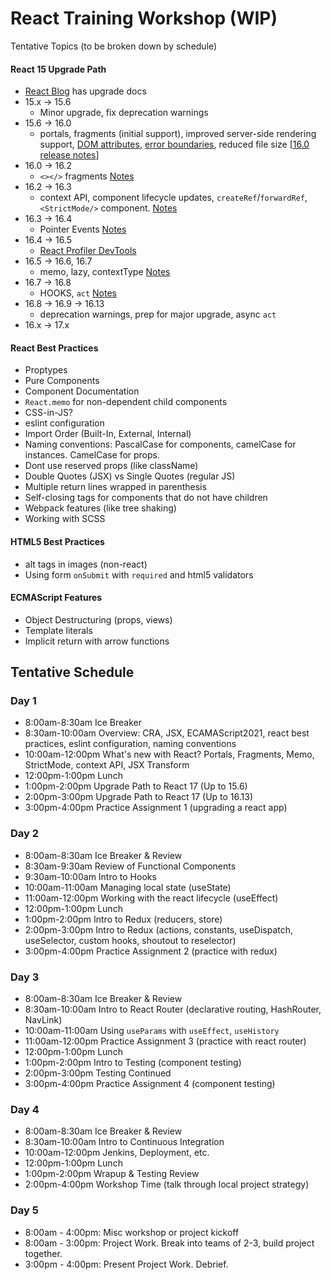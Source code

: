 # React Training Workshop (WIP)

Tentative Topics (to be broken down by schedule)

#### React 15 Upgrade Path
  - [React Blog](https://reactjs.org/blog/all.html/) has upgrade docs
  - 15.x -> 15.6
    - Minor upgrade, fix deprecation warnings 
  - 15.6 -> 16.0
    - portals, fragments (initial support), improved server-side rendering support, [DOM attributes](https://reactjs.org/blog/2017/09/08/dom-attributes-in-react-16.html), [error boundaries](https://reactjs.org/blog/2017/07/26/error-handling-in-react-16.html), reduced file size [[16.0 release notes](https://reactjs.org/blog/2017/09/26/react-v16.0.html#upgrading)]
  - 16.0 -> 16.2
    - `<></>` fragments [Notes](https://reactjs.org/blog/2017/11/28/react-v16.2.0-fragment-support.html)
  - 16.2 -> 16.3
    - context API, component lifecycle updates, `createRef`/`forwardRef`, `<StrictMode/>` component. [Notes](https://reactjs.org/blog/2018/03/29/react-v-16-3.html)
  - 16.3 -> 16.4
    - Pointer Events [Notes](https://reactjs.org/blog/2018/05/23/react-v-16-4.html)
  - 16.4 -> 16.5
    - [React Profiler DevTools](https://reactjs.org/blog/2018/09/10/introducing-the-react-profiler.html)
  - 16.5 -> 16.6, 16.7
    - memo, lazy, contextType [Notes](https://reactjs.org/blog/2018/10/23/react-v-16-6.html)
  - 16.7 -> 16.8
    - HOOKS, `act` [Notes](https://reactjs.org/blog/2019/02/06/react-v16.8.0.html)
  - 16.8 -> 16.9 -> 16.13
    - deprecation warnings, prep for major upgrade, async `act`
  - 16.x -> 17.x

#### React Best Practices
  - Proptypes
  - Pure Components
  - Component Documentation
  - `React.memo` for non-dependent child components
  - CSS-in-JS?
  - eslint configuration
  - Import Order (Built-In, External, Internal)
  - Naming conventions: PascalCase for components, camelCase for instances. CamelCase for props.
  - Dont use reserved props (like className)
  - Double Quotes (JSX) vs Single Quotes (regular JS)
  - Multiple return lines wrapped in parenthesis
  - Self-closing tags for components that do not have children
  - Webpack features (like tree shaking)
  - Working with SCSS

#### HTML5 Best Practices
  - alt tags in images (non-react)
  - Using form `onSubmit` with `required` and html5 validators

#### ECMAScript Features
  - Object Destructuring (props, views)
  - Template literals
  - Implicit return with arrow functions

## Tentative Schedule

### Day 1
  - 8:00am-8:30am Ice Breaker
  - 8:30am-10:00am Overview: CRA, JSX, ECAMAScript2021, react best practices, eslint configuration, naming conventions
  - 10:00am-12:00pm What's new with React? Portals, Fragments, Memo, StrictMode, context API, JSX Transform
  - 12:00pm-1:00pm Lunch
  - 1:00pm-2:00pm Upgrade Path to React 17 (Up to 15.6)
  - 2:00pm-3:00pm Upgrade Path to React 17 (Up to 16.13)
  - 3:00pm-4:00pm Practice Assignment 1 (upgrading a react app)

### Day 2
  - 8:00am-8:30am Ice Breaker & Review
  - 8:30am-9:30am Review of Functional Components
  - 9:30am-10:00am Intro to Hooks
  - 10:00am-11:00am Managing local state (useState)
  - 11:00am-12:00pm Working with the react lifecycle (useEffect)  
  - 12:00pm-1:00pm Lunch
  - 1:00pm-2:00pm Intro to Redux (reducers, store)
  - 2:00pm-3:00pm Intro to Redux (actions, constants, useDispatch, useSelector, custom hooks, shoutout to reselector)
  - 3:00pm-4:00pm Practice Assignment 2 (practice with redux)

### Day 3
  - 8:00am-8:30am Ice Breaker & Review
  - 8:30am-10:00am Intro to React Router (declarative routing, HashRouter, NavLink)
  - 10:00am-11:00am Using `useParams` with `useEffect`, `useHistory`
  - 11:00am-12:00pm Practice Assignment 3 (practice with react router)
  - 12:00pm-1:00pm Lunch
  - 1:00pm-2:00pm Intro to Testing (component testing)
  - 2:00pm-3:00pm Testing Continued
  - 3:00pm-4:00pm Practice Assignment 4 (component testing)

### Day 4
  - 8:00am-8:30am Ice Breaker & Review
  - 8:30am-10:00am Intro to Continuous Integration
  - 10:00am-12:00pm Jenkins, Deployment, etc.
  - 12:00pm-1:00pm Lunch
  - 1:00pm-2:00pm Wrapup & Testing Review
  - 2:00pm-4:00pm Workshop Time (talk through local project strategy)

### Day 5
  - 8:00am - 4:00pm: Misc workshop or project kickoff
  - 8:00am - 3:00pm: Project Work. Break into teams of 2-3, build project together.
  - 3:00pm - 4:00pm: Present Project Work. Debrief.
